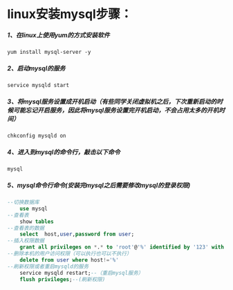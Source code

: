 # linux安装mysql步骤：

##### 1、在linux上使用yum的方式安装软件

```
yum install mysql-server -y
```

##### 2、启动mysql的服务

```
service mysqld start
```

##### 3、将mysql服务设置成开机启动（有些同学关闭虚拟机之后，下次重新启动的时候可能忘记开启服务，因此将mysql服务设置完开机启动，不会占用太多的开机时间）

```
chkconfig mysqld on
```

##### 4、进入到mysql的命令行，敲击以下命令

```
mysql
```

##### 5、mysql命令行命令(安装完mysql之后需要修改mysql的登录权限)

```sql
--切换数据库
	use mysql
--查看表
	show tables
--查看表的数据
	select  host,user,password from user;
--插入权限数据
	grant all privileges on *.* to 'root'@'%' identified by '123' with grant option
--删除本机的用户访问权限（可以执行也可以不执行）	
	delete from user where host!='%'
--刷新权限或者重启mysqld的服务
	service mysqld restart;--（重启mysql服务）
	flush privileges;--(刷新权限)	
```

